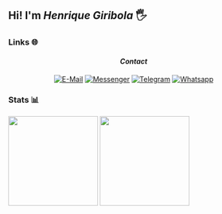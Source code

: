 ## Hi! I'm **_Henrique Giribola_** 🖐️

### Links 🌐

<div align="center">
  
  #### _Contact_
  [![E-Mail](https://img.shields.io/badge/Gmail-D14836?style=for-the-badge&logo=gmail&logoColor=white)](henrique.giribola@gmail.com)
  [![Messenger](https://img.shields.io/badge/Messenger-00B2FF?style=for-the-badge&logo=messenger&logoColor=white)](http://m.me/rick.giribola)
  [![Telegram](https://img.shields.io/badge/Telegram-2CA5E0?style=for-the-badge&logo=telegram&logoColor=white)](http://t.me/henriquegiribola)
  [![Whatsapp](https://img.shields.io/badge/WhatsApp-25D366?style=for-the-badge&logo=whatsapp&logoColor=white)](https://wa.me/5511948003062)
</div>

### Stats 📊
<div>
  <img height="180em" src="https://github-readme-stats.vercel.app/api/top-langs/?username=HGiribola&layout=compact&theme=dark"/>
  <img height="180em" src="https://github-readme-stats.vercel.app/api?username=HGiribola&show_icons=true&theme=dark"/>
</div>
